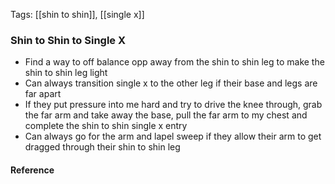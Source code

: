 Tags: [[shin to shin]], [[single x]]

### Shin to Shin to Single X 
- Find a way to off balance opp away from the shin to shin leg to make the shin to shin leg light
- Can always transition single x to the other leg if their base and legs are far apart
- If they put pressure into me hard and try to drive the knee through, grab the far arm and take away the base, pull the far arm to my chest and complete the shin to shin single x entry
- Can always go for the arm and lapel sweep if they allow their arm to get dragged through their shin to shin leg

#### Reference

